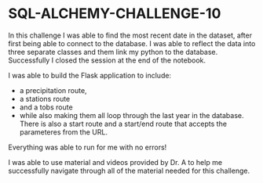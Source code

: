 # SQL-ALCHEMY-CHALLENGE-10

In this challenge I was able to find the most recent date in the dataset, after first being able to connect to the database.
I was able to reflect the data into three separate classes and them link my python to the database.
Successfully I closed the session at the end of the notebook.

I was able to build the Flask application to include:
  - a precipitation route,
  - a stations route
  - and a tobs route
  - while also making them all loop through the last year in the database.
There is also a start route and a start/end route that accepts the parameteres from the URL.

Everything was able to run for me with no errors!


I was able to use material and videos provided by Dr. A to help me successfully navigate through all of the material needed
for this challenge. 
